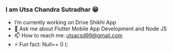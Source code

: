 ### I am Utsa Chandra Sutradhar 😁

- I’m currently working on Drive Shikhi App 
- 💬 Ask me about Flutter Mobile App Development and Node JS
- 📫 How to reach me: utsacsd99@gmail.com
- ⚡ Fun fact: Null== 0 (:


<!--
**Utsa05/Utsa05** is a ✨ _special_ ✨ repository because its `README.md` (this file) appears on your GitHub profile.

Here are some ideas to get you started:

### I’m currently working on Drive Shikhi App 👋
- 🌱 I’m currently learning Django Rest Framwork 
- 👯 I’m looking to collaborate on ...
- 🤔 I’m looking for help with ...
- 💬 Ask me about Flutter Mobile App Development 
- 📫 How to reach me: utsacsd99@gmail.com
- 😄 Pronouns: Utsa
- ⚡ Fun fact: Null!= Empty (:
-->
